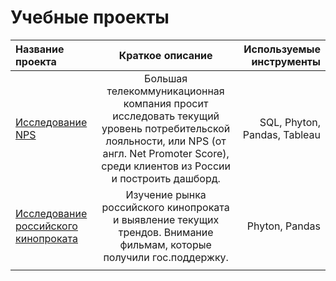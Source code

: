 # Учебные проекты

| Название проекта  | Краткое описание  | Используемые инструменты |
|:----------------- |:-----------------:| ------------------------:|
|  [Исследование NPS](https://github.com/NatalyaMoroz/Practicum_projects/tree/main/P1.NPS)                | Большая телекоммуникационная компания просит исследовать текущий уровень потребительской лояльности, или NPS (от англ. Net Promoter Score), среди клиентов из России и построить дашборд. | SQL, Phyton, Pandas,  Tableau  |
| [Исследование российского кинопроката](https://github.com/NatalyaMoroz/Practicum_projects/tree/main/P2.film_%20distribution)      |  Изучение рынка российского кинопроката и выявление текущих трендов. Внимание фильмам, которые получили гос.поддержку.      | Phyton, Pandas           |
|  |         |         |
